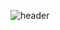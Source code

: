![header](https://capsule-render.vercel.app/api?type=waving&color=001e3c&height=300&section=header&text=MUNG%20MATE&fontSize=90&fontColor=001e3c)

<div align=center>


 

